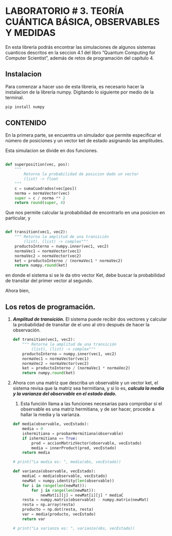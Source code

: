 # LABORATORIO # 3. TEORÍA CUÁNTICA BÁSICA, OBSERVABLES Y MEDIDAS
En esta librería podrás encontrar las simulaciones de algunos sistemas cuanticos descritos en la seccion 4.1 del libro ”Quantum Computing for Computer Scientist”, además de retos de programación del capítulo 4.

## Instalacion

Para comenzar a hacer uso de esta libreria, es necesario hacer la instalacion de la librería numpy. Digitando lo siguiente por medio de la terminal.

```python
pip install numpy
```

## CONTENIDO

En la primera parte, se encuentra un simulador que permite especificar el número de posiciones y un vector ket de estado asignando las amplitudes.

Esta simulacion se divide en dos funciones. 

```python

def superposition(vec, pos):
    """
        Retorna la probabilidad de posicion dado un vector
        (list) -> float
    """
    c = sumaCuadrados(vec[pos])
    norma = normaVector(vec)
    super = c / norma ** 2
    return round(super, 4)

```

Que nos permite calcular la probabilidad de encontrarlo en una posicion en particular, y 

```python

def transition(vec1, vec2):
    """ Retorna la amplitud de una transición
        (list), (list) -> complex"""
    productoInterno = numpy.inner(vec1, vec2)
    normaVec1 = normaVector(vec1)
    normaVec2 = normaVector(vec2)
    ket = productoInterno / (normaVec1 * normaVec2)
    return numpy.round(ket)

```

en donde el sistema si se le da otro vector Ket, debe buscar la probabilidad de transitar del primer vector al segundo.

Ahora bien,
## Los retos de programación.

1. ***Amplitud de transición.*** El sistema puede recibir dos vectores y calcular la probabilidad de transitar de el uno al otro después de hacer la observación.
    
    ```python
    def transition(vec1, vec2):
        """ Retorna la amplitud de una transición
            (list), (list) -> complex"""
        productoInterno = numpy.inner(vec1, vec2)
        normaVec1 = normaVector(vec1)
        normaVec2 = normaVector(vec2)
        ket = productoInterno / (normaVec1 * normaVec2)
        return numpy.round(ket)
    ```
    
2. Ahora con una matriz que describa un observable y un vector ket, el sistema revisa que la matriz sea hermitiana, y si lo es, ***calcula la media y la varianza del observable en el estado dado.***
    1. Esta función llama a las funciones necesarias para comprobar si el observable es una matriz hermitiana, y de ser hacer, procede a hallar la media y la varianza.

    ```python
    def media(observable, vecEstado):
        media = 0
        ishermitiana = proobarHermitiana(observable)
        if ishermitiana == True:
            prod = accionMatrizVector(observable, vecEstado)
            media = innerProduct(prod, vecEstado)
        return media

    # print("La media es: ", media(obs, vecEstado))

    def varianza(observable, vecEstado):
        mediaC = media(observable, vecEstado)
        newMat = numpy.identity(len(observable))
        for i in range(len(newMat)):
            for j in range(len(newMat)):
                newMat[i][j] = newMat[i][j] * mediaC
        resta = numpy.matrix(observable) - numpy.matrix(newMat)
        resta = np.array(resta)
        producto = np.dot(resta, resta)
        var = media(producto, vecEstado)
        return var

    # print("La varianza es: ", varianza(obs, vecEstado))

    ```
